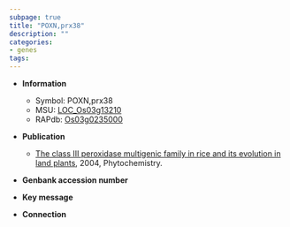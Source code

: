 ```yaml
---
subpage: true
title: "POXN,prx38"
description: ""
categories:
- genes
tags: 
---
```


* **Information**  
    + Symbol: POXN,prx38  
    + MSU: [LOC_Os03g13210](http://rice.plantbiology.msu.edu/cgi-bin/ORF_infopage.cgi?orf=LOC_Os03g13210)  
    + RAPdb: [Os03g0235000](http://rapdb.dna.affrc.go.jp/viewer/gbrowse_details/irgsp1?name=Os03g0235000)  

* **Publication**  
    + [The class III peroxidase multigenic family in rice and its evolution in land plants](http://www.ncbi.nlm.nih.gov/pubmed?term=The+class+III+peroxidase+multigenic+family+in+rice+and+its+evolution+in+land+plants%5BTitle%5D), 2004, Phytochemistry.

* **Genbank accession number**  

* **Key message**  

* **Connection**  



